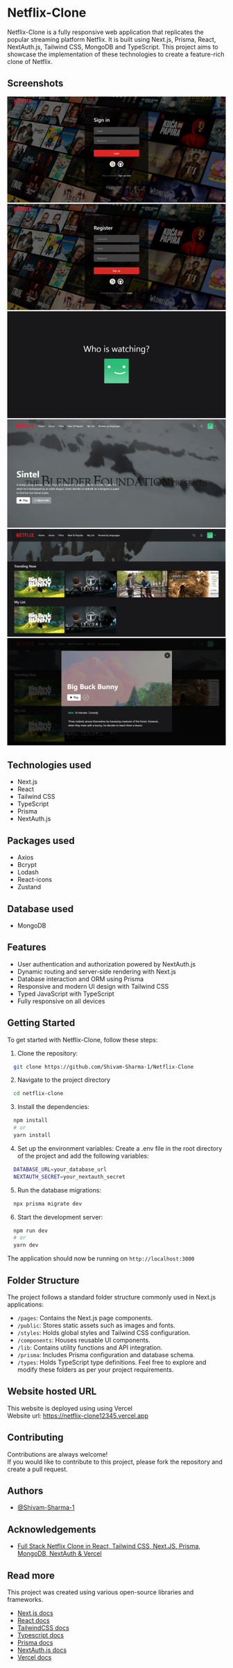 # Netflix-Clone

Netflix-Clone is a fully responsive web application that replicates the popular streaming platform Netflix. It is built using Next.js, Prisma, React, NextAuth.js, Tailwind CSS, MongoDB and TypeScript. This project aims to showcase the implementation of these technologies to create a feature-rich clone of Netflix.

## Screenshots

![App Screenshot1](/public/readme_assets/screenshot1.png)
![App Screenshot2](/public/readme_assets/screenshot2.png)
![App Screenshot3](/public/readme_assets/screenshot3.png)
![App Screenshot4](/public/readme_assets/screenshot4.png)
![App Screenshot4](/public/readme_assets/screenshot5.png)
![App Screenshot4](/public/readme_assets/screenshot6.png)

## Technologies used

-   Next.js
-   React
-   Tailwind CSS
-   TypeScript
-   Prisma
-   NextAuth.js

## Packages used

-   Axios
-   Bcrypt
-   Lodash
-   React-icons
-   Zustand

## Database used

-   MongoDB

## Features

-   User authentication and authorization powered by NextAuth.js
-   Dynamic routing and server-side rendering with Next.js
-   Database interaction and ORM using Prisma
-   Responsive and modern UI design with Tailwind CSS
-   Typed JavaScript with TypeScript
-   Fully responsive on all devices

## Getting Started

To get started with Netflix-Clone, follow these steps:

1. Clone the repository:

```bash
  git clone https://github.com/Shivam-Sharma-1/Netflix-Clone
```

2. Navigate to the project directory

```bash
  cd netflix-clone
```

3. Install the dependencies:

```bash
  npm install
  # or
  yarn install
```

4. Set up the environment variables:
   Create a .env file in the root directory of the project and add the following variables:

```bash
  DATABASE_URL=your_database_url
  NEXTAUTH_SECRET=your_nextauth_secret
```

5. Run the database migrations:

```bash
  npx prisma migrate dev
```

6. Start the development server:

```bash
  npm run dev
  # or
  yarn dev
```

The application should now be running on `http://localhost:3000`

## Folder Structure

The project follows a standard folder structure commonly used in Next.js applications:

-   `/pages`: Contains the Next.js page components.
-   `/public`: Stores static assets such as images and fonts.
-   `/styles`: Holds global styles and Tailwind CSS configuration.
-   `/components`: Houses reusable UI components.
-   `/lib`: Contains utility functions and API integration.
-   `/prisma`: Includes Prisma configuration and database schema.
-   `/types`: Holds TypeScript type definitions.
    Feel free to explore and modify these folders as per your project requirements.

## Website hosted URL

This website is deployed using using Vercel  
Website url: https://netflix-clone12345.vercel.app

## Contributing

Contributions are always welcome!  
If you would like to contribute to this project, please fork the repository and create a pull request.

## Authors

-   [@Shivam-Sharma-1](https://github.com/Shivam-Sharma-1)

## Acknowledgements

-   [Full Stack Netflix Clone in React, Tailwind CSS, Next.JS, Prisma, MongoDB, NextAuth & Vercel](https://youtu.be/mqUN4N2q4qY)

## Read more

This project was created using various open-source libraries and frameworks.

-   [Next.js docs](https://nextjs.org/docs)
-   [React docs](https://react.dev/blog/2023/03/16/introducing-react-dev)
-   [TailwindCSS docs](https://v2.tailwindcss.com/docs)
-   [Typescript docs](https://www.typescriptlang.org/docs/)
-   [Prisma docs](https://www.prisma.io/docs)
-   [NextAuth.js docs](https://next-auth.js.org/getting-started/introduction)
-   [Vercel docs](https://vercel.com/docs)

